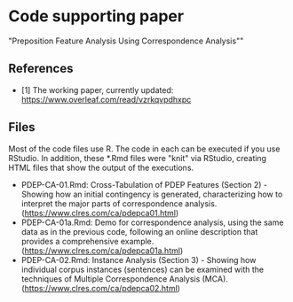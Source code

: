 # Code supporting paper 

"Preposition Feature Analysis Using Correspondence Analysis""

References
----------

- [1] The working paper, currently updated: https://www.overleaf.com/read/vzrkqvpdhxpc

Files
-----

Most of the code files use R. The code in each can be executed if you use RStudio. In addition, these *.Rmd files were "knit" via RStudio, creating HTML files that show the output of the executions.

- PDEP-CA-01.Rmd: Cross-Tabulation of PDEP Features (Section 2) - Showing how an initial contingency is generated, characterizing how to interpret the major parts of correspondence analysis. (https://www.clres.com/ca/pdepca01.html)
- PDEP-CA-01a.Rmd: Demo for correspondence analysis, using the same data as in the previous code, following an online description that provides a comprehensive example. (https://www.clres.com/ca/pdepca01a.html)
- PDEP-CA-02.Rmd: Instance Analysis (Section 3) - Showing how individual corpus instances (sentences) can be examined with the techniques of Multiple Correspondence Analysis (MCA). (https://www.clres.com/ca/pdepca02.html)